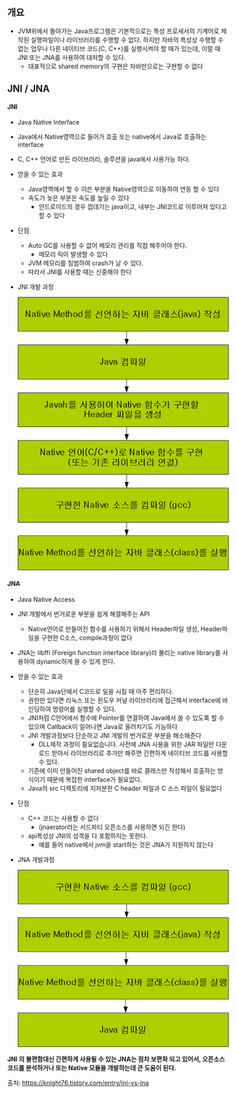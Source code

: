 ## 개요

- JVM위에서 돌아가는 Java프로그램은 기본적으로는 특성 프로세서의 기계어로 제작된 실행파일이나 라이브러리를 수행할 수 없다. 하지만 자바의 특성상 수행할 수 없는 업무나 다른 네이티브 코드(C, C++)를 실행시켜야 할 때가 있는데, 이럴 때 JNI 또는 JNA를 사용하여 대처할 수 있다.
  - 대표적으로 shared memory의 구현은 자바만으로는 구현할 수 없다

## JNI / JNA

#### JNI

- Java Native Interface
- Java에서 Native영역으로 들어가 호출 또는 native에서 Java로 호출하는 interface
- C, C++ 언어로 만든 라이브러리, 솔루션을 java에서 사용가능 하다.
- 얻을 수 있는 효과
  - Java영역에서 할 수 이쓴 부분을 Native영역으로 이동하여 연동 할 수 있다
  - 속도가 늦은 부분은 속도를 높일 수 있다
    - 안드로이드의 경우 껍데기는 java이고, 내부는 JNI코드로 이루어져 있다고 할 수 있다
- 단점
  - Auto GC를 사용할 수 없어 메모리 관리를 직접 해주어야 한다.
    - 메모리 릭이 발생할 수 있다
  - JVM 메모리를 침범하여  crash가 날 수 있다.
  - 따라서 JNI를 사용할 때는 신중해야 한다

- JNI 개발 과정

  ![JNI 개발과정](./image/16_1.png)



#### JNA

- Java Native Access

- JNI 개발에서 번거로운 부분을 쉽게 해결해주는 API

  - Native언어로 만들어진 함수를 사용하기 위해서 Header파일 생성, Header파일을 구현한 C소스, compile과정이 없다

- JNA는 libffi (Foreign function interface library)라 불리는 native library를 사용하여 dynamic하게 쓸 수 있게 한다.

- 얻을 수 있는 효과

  - 단순히 Java단에서 C코드로 일을 시킬 때 아주 편리하다.
  - 권한만 있다면 리눅스 또는 윈도우 커널 라이브러리에 접근해서 interface에 바인딩하여 명령어를 실행할 수 있다.
  - JNI처럼 C언어에서 함수에 Pointer를 연결하여  Java에서 쓸 수 있도록 할 수 있으며 Callback이 일어나면 Java로 올려치기도 가능하다
  - JNI 개발과정보다 단순하고 JNI 개발의 번거로운 부분을 해소해준다
    - DLL제작 과정이 필요없습니다. 사전에 JNA 사용을 위한 JAR 파일만 다운로드 받아서 라이브러리로 추가만 해주면 간편하게 네이티브 코드를 사용할 수 있다.
  - 기존에 이미 만들어진 shared object를 바로 클래스만 작성해서 호출하는 방식이기 때문에 복잡한 interface가 필요없다.
  - Java의 src 디렉토리에 지저분한 C header 파일과 C 소스 파일이 필요없다

- 단점

  - C++ 코드는 사용할 수 없다
    - (jnaerator라는 서드파티 오픈소스를 사용하면 되긴 한다)
  - api특성상 JNI의 성격을 다 포함하지는 못한다.
    - 예를 들어 native에서 jvm을 start하는 것은 JNA가 지원하지 않는다

- JNA 개발과정

  ![JNA 개발과정](./image/16_2.png)

**JNI 의 불편함대신 간편하게 사용될 수 있는 JNA는 점차 보편화 되고 있어서, 오픈소스 코드를 분석하거나 또는 Native 모듈을 개발하는데 큰 도움이 된다.**



출처: https://knight76.tistory.com/entry/jni-vs-jna





